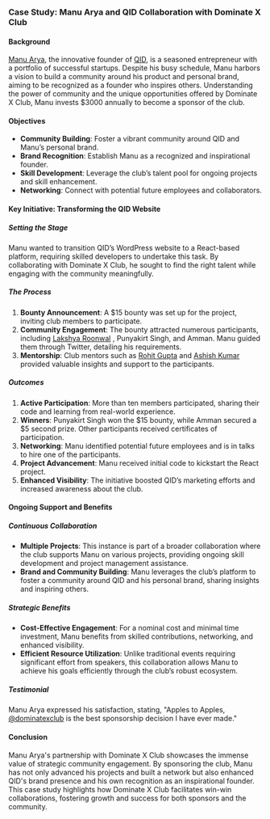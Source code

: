 ### Case Study: Manu Arya and QID Collaboration with Dominate X Club

#### Background
[Manu Arya](https://x.com/firsthumanmanu), the innovative founder of [QID](https://oneqid.com), is a seasoned entrepreneur with a portfolio of successful startups. Despite his busy schedule, Manu harbors a vision to build a community around his product and personal brand, aiming to be recognized as a founder who inspires others. Understanding the power of community and the unique opportunities offered by Dominate X Club, Manu invests $3000 annually to become a sponsor of the club.

#### Objectives
- **Community Building**: Foster a vibrant community around QID and Manu’s personal brand.
- **Brand Recognition**: Establish Manu as a recognized and inspirational founder.
- **Skill Development**: Leverage the club’s talent pool for ongoing projects and skill enhancement.
- **Networking**: Connect with potential future employees and collaborators.

#### Key Initiative: Transforming the QID Website

##### Setting the Stage
Manu wanted to transition QID’s WordPress website to a React-based platform, requiring skilled developers to undertake this task. By collaborating with Dominate X Club, he sought to find the right talent while engaging with the community meaningfully.

##### The Process
1. **Bounty Announcement**: A $15 bounty was set up for the project, inviting club members to participate.
2. **Community Engagement**: The bounty attracted numerous participants, including [Lakshya Roonwal](https://x.com/lakshyaroonwal) , Punyakirt Singh, and Amman. Manu guided them through Twitter, detailing his requirements.
3. **Mentorship**: Club mentors such as [Rohit Gupta](https://x.com/whyrohitwhy)  and [Ashish Kumar](https://x.com/codewithashish) provided valuable insights and support to the participants.

##### Outcomes
1. **Active Participation**: More than ten members participated, sharing their code and learning from real-world experience.
2. **Winners**: Punyakirt Singh won the $15 bounty, while Amman secured a $5 second prize. Other participants received certificates of participation.
3. **Networking**: Manu identified potential future employees and is in talks to hire one of the participants.
4. **Project Advancement**: Manu received initial code to kickstart the React project.
5. **Enhanced Visibility**: The initiative boosted QID’s marketing efforts and increased awareness about the club.

#### Ongoing Support and Benefits

##### Continuous Collaboration
- **Multiple Projects**: This instance is part of a broader collaboration where the club supports Manu on various projects, providing ongoing skill development and project management assistance.
- **Brand and Community Building**: Manu leverages the club’s platform to foster a community around QID and his personal brand, sharing insights and inspiring others.

##### Strategic Benefits
- **Cost-Effective Engagement**: For a nominal cost and minimal time investment, Manu benefits from skilled contributions, networking, and enhanced visibility.
- **Efficient Resource Utilization**: Unlike traditional events requiring significant effort from speakers, this collaboration allows Manu to achieve his goals efficiently through the club’s robust ecosystem.

##### Testimonial
Manu Arya expressed his satisfaction, stating, "Apples to Apples, [@dominatexclub](https://x.com/dominatexclub)  is the best sponsorship decision I have ever made."

#### Conclusion
Manu Arya's partnership with Dominate X Club showcases the immense value of strategic community engagement. By sponsoring the club, Manu has not only advanced his projects and built a network but also enhanced QID's brand presence and his own recognition as an inspirational founder. This case study highlights how Dominate X Club facilitates win-win collaborations, fostering growth and success for both sponsors and the community.
